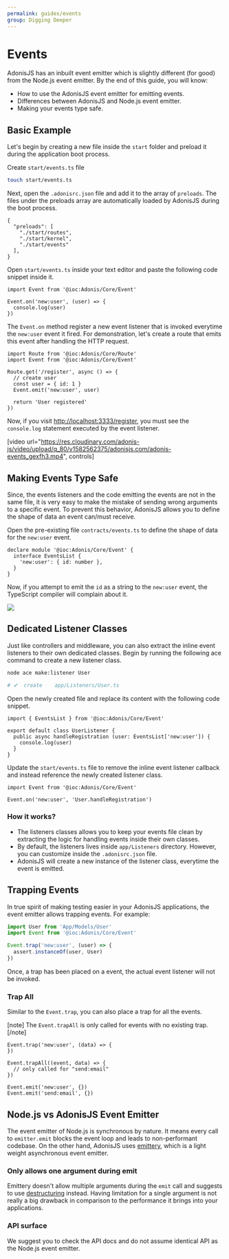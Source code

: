 ```yaml
---
permalink: guides/events
group: Digging Deeper
---
```


# Events
AdonisJS has an inbuilt event emitter which is slightly different (for good) from the Node.js event emitter. By the end of this guide, you will know:

- How to use the AdonisJS event emitter for emitting events.
- Differences between AdonisJS and Node.js event emitter.
- Making your events type safe.

## Basic Example
Let's begin by creating a new file inside the `start` folder and preload it during the application boot process.

Create `start/events.ts` file

```sh
touch start/events.ts
```

Next, open the `.adonisrc.json` file and add it to the array of `preloads`. The files under the preloads array are automatically loaded by AdonisJS during the boot process.

```json{5}
{
  "preloads": [
    "./start/routes",
    "./start/kernel",
    "./start/events"
  ],
}
```

Open `start/events.ts` inside your text editor and paste the following code snippet inside it.

```ts{}{start/events.ts}
import Event from '@ioc:Adonis/Core/Event'

Event.on('new:user', (user) => {
  console.log(user)
})
```

The `Event.on` method register a new event listener that is invoked everytime the `new:user` event it fired. For demonstration, let's create a route that emits this event after handling the HTTP request.

```ts{}{start/routes.ts}
import Route from '@ioc:Adonis/Core/Route'
import Event from '@ioc:Adonis/Core/Event'

Route.get('/register', async () => {
  // create user
  const user = { id: 1 }
  Event.emit('new:user', user)

  return 'User registered'
})
```

Now, if you visit [http://localhost:3333/register](http://localhost:3333/register), you must see the `console.log` statement executed by the event listener.

[video url="https://res.cloudinary.com/adonis-js/video/upload/q_80/v1582562375/adonisjs.com/adonis-events_gexfh3.mp4", controls]

## Making Events Type Safe
Since, the events listeners and the code emitting the events are not in the same file, it is very easy to make the mistake of sending wrong arguments to a specific event. To prevent this behavior, AdonisJS allows you to define the shape of data an event can/must receive.

Open the pre-existing file `contracts/events.ts` to define the shape of data for the `new:user` event.

```ts{}{contract/events.ts}
declare module '@ioc:Adonis/Core/Event' {
  interface EventsList {
    'new:user': { id: number },
  }
}
```

Now, if you attempt to emit the `id` as a string to the `new:user` event, the TypeScript compiler will complain about it.

![](https://res.cloudinary.com/adonis-js/image/upload/q_100/v1582564270/adonisjs.com/Screen_Shot_2020-02-24_at_10.40.53_PM_x0a3tn.png)


## Dedicated Listener Classes
Just like controllers and middleware, you can also extract the inline event listeners to their own dedicated classes. Begin by running the following ace command to create a new listener class.

```sh
node ace make:listener User

# ✔  create    app/Listeners/User.ts
```

Open the newly created file and replace its content with the following code snippet.

```ts{}{app/Listeners/User.ts}
import { EventsList } from '@ioc:Adonis/Core/Event'

export default class UserListener {
  public async handleRegistration (user: EventsList['new:user']) {
    console.log(user)
  }
}
```

Update the `start/events.ts` file to remove the inline event listener callback and instead reference the newly created listener class.

```ts{}{start/events.ts}
import Event from '@ioc:Adonis/Core/Event'

Event.on('new:user', 'User.handleRegistration')
```

### How it works?

- The listeners classes allows you to keep your events file clean by extracting the logic for handling events inside their own classes.
- By default, the listeners lives inside `app/Listeners` directory. However, you can customize inside the `.adonisrc.json` file.
- AdonisJS will create a new instance of the listener class, everytime the event is emitted.

## Trapping Events
In true spirit of making testing easier in your AdonisJS applications, the event emitter allows trapping events. For example:

```ts
import User from 'App/Models/User'
import Event from '@ioc:Adonis/Core/Event'

Event.trap('new:user', (user) => {
  assert.instanceOf(user, User)
})
```

Once, a trap has been placed on a event, the actual event listener will not be invoked. 

### Trap All
Similar to the `Event.trap`, you can also place a trap for all the events.

[note]
The `Event.trapAll` is only called for events with no existing trap.
[/note]

```ts{4-6}
Event.trap('new:user', (data) => {
})

Event.trapAll((event, data) => {
  // only called for "send:email"
})

Event.emit('new:user', {})
Event.emit('send:email', {})
```

## Node.js vs AdonisJS Event Emitter
The event emitter of Node.js is synchronous by nature. It means every call to `emitter.emit` blocks the event loop and leads to non-performant codebase. On the other hand, AdonisJS uses [emittery](https://github.com/sindresorhus/emittery), which is a light weight asynchronous event emitter.

### Only allows one argument during emit
Emittery doesn't allow multiple arguments during the `emit` call and suggests to use [destructuring](https://github.com/sindresorhus/emittery#can-you-support-multiple-arguments-for-emit) instead. Having limitation for a single argument is not really a big drawback in comparison to the performance it brings into your applications.

### API surface
We suggest you to check the API docs and do not assume identical API as the Node.js event emitter.
